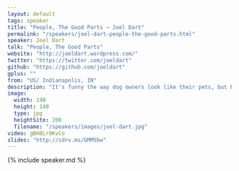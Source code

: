 ```yaml
---
layout: default
tags: speaker
title: "People, The Good Parts – Joel Dart"
permalink: "/speakers/joel-dart-people-the-good-parts.html"
speaker: Joel Dart
talk: "People, The Good Parts"
website: "http://joeldart.wordpress.com/"
twitter: "https://twitter.com/joeldart"
github: "https://github.com/joeldart"
gplus: ""
from: "US/ Indianapolis, IN"
description: "It's funny the way dog owners look like their pets, but how much do we resemble our language? In my art project, poetry.js, I use the execution and semantics of JavaScript to explore different aspects of humanity, and from those explorations, I hope to show you that underneath, despite our share of bad parts, there's a very elegant core to people. We have insecurities and overconfidence - common problems to avoid - but I'll discuss strategies for resolving them. All this through a series of executing poems. You'll hoist. You'll loop forever. And hopefully, you'll come away with a better understanding of our need for community."
image:
  width: 140
  height: 140
  type: jpg
  heightSite: 200
  filename: "/speakers/images/joel-dart.jpg"
video: gBH8Lr9KvCo
slides: "http://sdrv.ms/GMM5bw"
---
```


{% include speaker.md %}
